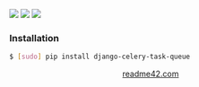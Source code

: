 <!--
https://readme42.com
-->


[![](https://img.shields.io/pypi/v/django-celery-task-queue.svg?maxAge=3600)](https://pypi.org/project/django-celery-task-queue/)
[![](https://img.shields.io/badge/License-Unlicense-blue.svg?longCache=True)](https://unlicense.org/)
[![](https://github.com/andrewp-as-is/django-celery-task-queue.py/workflows/tests42/badge.svg)](https://github.com/andrewp-as-is/django-celery-task-queue.py/actions)

### Installation
```bash
$ [sudo] pip install django-celery-task-queue
```

<p align="center">
    <a href="https://readme42.com/">readme42.com</a>
</p>
